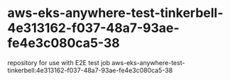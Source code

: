 # aws-eks-anywhere-test-tinkerbell-4e313162-f037-48a7-93ae-fe4e3c080ca5-38
repository for use with E2E test job aws-eks-anywhere-test-tinkerbell:4e313162-f037-48a7-93ae-fe4e3c080ca5-38
